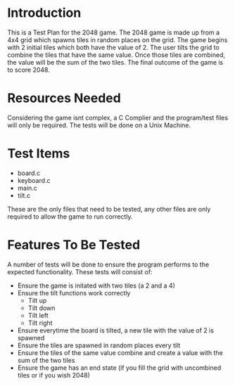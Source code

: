 Introduction
============

This is a Test Plan for the 2048 game. The 2048 game is made up from a 4x4 grid which spawns tiles in random places on the grid. The game begins with 2 initial tiles which both have the value of 2. The user tilts the grid to combine the tiles that have the same value. Once those tiles are combined, the value will be the sum of the two tiles. The final outcome of the game is to score 2048.

Resources Needed
================

Considering the game isnt complex, a C Complier and the program/test files will only be required. The tests will be done on a Unix Machine.

Test Items
==========

 - board.c
 - keyboard.c
 - main.c
 - tilt.c

These are the only files that need to be tested, any other files are only required to allow the game to run correctly.

Features To Be Tested
=====================

A number of tests will be done to ensure the program performs to the expected functionality. These tests will consist of:

 - Ensure the game is initated with two tiles (a 2 and a 4)
 - Ensure the tilt functions work correctly
   - Tilt up
   - Tilt down
   - Tilt left
   - Tilt right
 - Ensure everytime the board is tilted, a new tile with the value of 2 is spawned
 - Ensure the tiles are spawned in random places every tilt
 - Ensure the tiles of the same value combine and create a value with the sum of the two tiles
 - Ensure the game has an end state (if you fill the grid with uncombined tiles or if you wish 2048)

